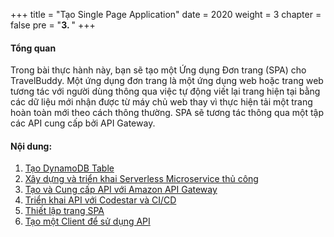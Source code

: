+++
title = "Tạo Single Page Application"
date = 2020
weight = 3
chapter = false
pre = "<b>3. </b>"
+++
#### Tổng quan

Trong bài thực hành này, bạn sẽ tạo một Ứng dụng Đơn trang (SPA) cho TravelBuddy. Một ứng dụng đơn trang là một ứng dụng web hoặc trang web tương tác với người dùng thông qua việc tự động viết lại trang hiện tại bằng các dữ liệu mới nhận được từ máy chủ web thay vì thực hiện tải một trang hoàn toàn mới theo cách thông thường. SPA sẽ tương tác thông qua một tập các API cung cấp bởi API Gateway.

#### Nội dung:
1. [Tạo DynamoDB Table](3.1-create-dynamodb-table/)
2. [Xây dựng và triển khai Serverless Microservice thủ công](3.2-build-and-deploy-serverless-microservice/)
3. [Tạo và Cung cấp API với Amazon API Gateway](3.3-create-api-with-api-gateway/)
4. [Triển khai API với Codestar và CI/CD](3.4-deploy-api-with-codestar/)
5. [Thiết lập trang SPA](3.5-setup-single-page-app-website/)
6. [Tạo một Client để sử dụng API](3.6-build-api-consumer/)